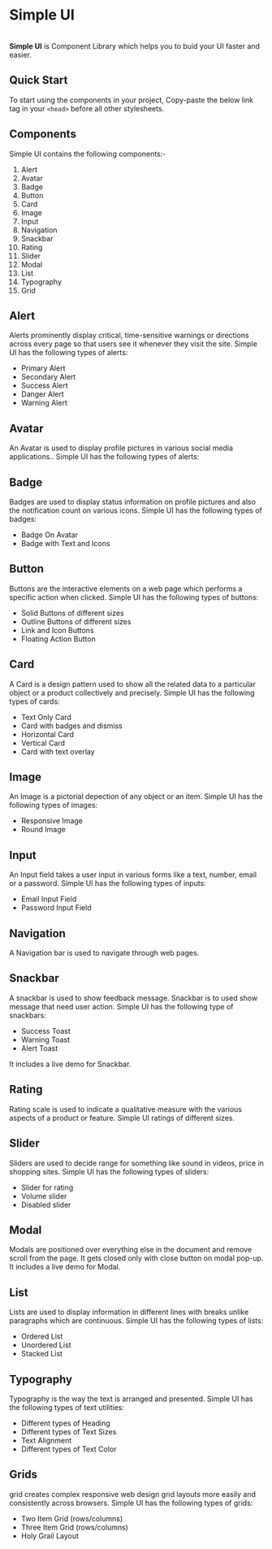 <h1>Simple UI</h1>
<br>
<b>Simple UI</b> is Component Library which helps you to buid your UI faster and easier.

<h2>Quick Start</h2>

To start using the components in your project, Copy-paste the below link tag in your ```<head>``` before all other stylesheets.
    <link
        rel="stylesheet"
        href="https://simpleui-component-library.netlify.app/Components/simpleui.css"
    />
    
<h2>Components</h2>

Simple UI contains the following components:-

1. Alert
2. Avatar
3. Badge
4. Button
5. Card
6. Image
7. Input
8. Navigation
9. Snackbar
10. Rating
11. Slider
12. Modal
13. List
14. Typography
15. Grid

<h2>Alert</h2>
Alerts prominently display critical, time-sensitive warnings or directions across every page so that users see it whenever they visit the site.
Simple UI has the following types of alerts:
<ul>
    <li>Primary Alert</li>
    <li>Secondary Alert</li>
    <li>Success Alert</li>
    <li>Danger Alert</li>
    <li>Warning Alert</li>
</ul>

<h2>Avatar</h2>
An Avatar is used to display profile pictures in various social media applications..
Simple UI has the following types of alerts:

<h2>Badge</h2>
Badges are used to display status information on profile pictures and also the notification count on various icons.
Simple UI has the following types of badges:
<ul>
    <li>Badge On Avatar</li>
    <li>Badge with Text and Icons</li>
</ul>

<h2>Button</h2>
Buttons are the interactive elements on a web page which performs a specific action when clicked.
Simple UI has the following types of buttons:
<ul>
    <li>Solid Buttons of different sizes</li>
    <li>Outline Buttons of different sizes</li>
    <li>Link and Icon Buttons</li>
    <li>Floating Action Button</li>
</ul>

<h2>Card</h2>
A Card is a design pattern used to show all the related data to a particular object or a product collectively and precisely.
Simple UI has the following types of cards:
<ul>
    <li>Text Only Card</li>
    <li>Card with badges and dismiss</li>
    <li>Horizontal Card</li>
    <li>Vertical Card</li>
    <li>Card with text overlay</li>
</ul>

<h2>Image</h2>
An Image is a pictorial depection of any object or an item.
Simple UI has the following types of images:
<ul>
    <li>Responsive Image</li>
    <li>Round Image</li>
</ul>

<h2>Input</h2>
An Input field takes a user input in various forms like a text, number, email or a password.
Simple UI has the following types of inputs:
<ul>
    <li>Email Input Field</li>
    <li>Password Input Field</li>
</ul>

<h2>Navigation</h2>
A Navigation bar is used to navigate through web pages.

<h2>Snackbar</h2>
A snackbar is used to show feedback message. Snackbar is to used show message that need user action.
Simple UI has the following type of snackbars:
<ul>
    <li>Success Toast</li>
    <li>Warning Toast</li>
    <li>Alert Toast</li>
</ul>
It includes a live demo for Snackbar.

<h2>Rating</h2>
Rating scale is used to indicate a qualitative measure with the various aspects of a product or feature.
Simple UI ratings of different sizes.

<h2>Slider</h2>
Sliders are used to decide range for something like sound in videos, price in shopping sites.
Simple UI has the following types of sliders:
<ul>
    <li>Slider for rating</li>
    <li>Volume slider</li>
    <li>Disabled slider</li>
</ul>

<h2>Modal</h2>
Modals are positioned over everything else in the document and remove scroll from the page. It gets closed only with close button on modal pop-up.
It includes a live demo for Modal.

<h2>List</h2>
Lists are used to display information in different lines with breaks unlike paragraphs which are continuous.
Simple UI has the following types of lists:
<ul>
    <li>Ordered List</li>
    <li>Unordered List</li>
    <li>Stacked List</li>
</ul>

<h2>Typography</h2>
Typography is the way the text is arranged and presented.
Simple UI has the following types of text utilities:
<ul>
    <li>Different types of Heading</li>
    <li>Different types of Text Sizes</li>
    <li>Text Alignment</li>
    <li>Different types of Text Color</li>
</ul>

<h2>Grids</h2>
grid creates complex responsive web design grid layouts more easily and consistently across browsers.
Simple UI has the following types of grids:
<ul>
    <li>Two Item Grid (rows/columns)</li>
    <li>Three Item Grid (rows/columns)</li>
    <li>Holy Grail Layout</li>
</ul>


